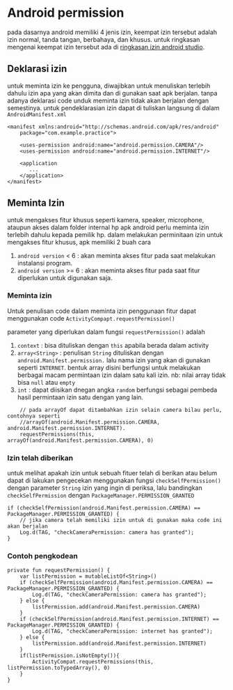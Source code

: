 # Android permission
pada dasarnya android memiliki 4 jenis izin, keempat izin tersebut adalah izin normal, tanda tangan, berbahaya, dan khusus. untuk ringkasan mengenai keempat izin tersebut ada di [ringkasan izin android studio](https://developer.android.com/guide/topics/permissions/overview?hl=id).

## Deklarasi izin
untuk meminta izin ke pengguna, diwajibkan untuk menuliskan terlebih dahulu izin apa yang akan dimita dan di gunakan saat apk berjalan. tanpa adanya deklarasi code unduk meminta izin tidak akan berjalan dengan semestinya. untuk pendeklarasian izin dapat di tuliskan langsung di dalam `AndroidManifest.xml`

```
<manifest xmlns:android="http://schemas.android.com/apk/res/android"
    package="com.example.practice">

    <uses-permission android:name="android.permission.CAMERA"/>
    <uses-permission android:name="android.permission.INTERNET"/>
    
    <application
       ...
    </application>
</manifest>
```

## Meminta Izin
untuk mengakses fitur khusus seperti kamera, speaker, microphone, ataupun akses dalam folder internal hp apk android perlu meminta izin terlebih dahulu kepada pemilik hp. dalam melakukan perminitaan izin untuk mengakses fitur khusus, apk memiliki 2 buah cara
1. `android version` < 6 : akan meminta akses fitur pada saat melakukan instalansi program.
2. `android version` >= 6 : akan meminta akses fitur pada saat fitur diperlukan untuk digunakan saja.

### Meminta izin
Untuk penulisan code dalam meminta izin penggunaan fitur dapat menggunakan code `ActivityCompapt.requestPermission()`

parameter yang diperlukan dalam fungsi `requestPermission()` adalah
1. `context` : bisa dituliskan dengan `this` apabila berada dalam activity
2. `array<String>` : penulisan `String` dituliskan dengan `android.Manifest.permission.` lalu nama izin yang akan di gunakan seperti `INTERNET`. bentuk array disini berfungsi untuk melakukan berbagai macam permintaan izin dalam satu kali izin. nb: nilai array tidak bisa `null` atau `empty`
3. `int` : dapat diisikan dnegan angka `random` berfungsi sebagai pembeda hasil permintaan izin satu dengan yang lain.

```
    // pada arrayOf dapat ditambahkan izin selain camera bilau perlu, contohnya seperti
    //arrayOf(android.Manifest.permission.CAMERA, android.Manifest.permission.INTERNET).
    requestPermissions(this, arrayOf(android.Manifest.permission.CAMERA), 0)
```

### Izin telah diberikan
untuk melihat apakah izin untuk sebuah fituer telah di berikan atau belum dapat di lakukan pengecekan menggunakan fungsi `checkSelfPermission()` dengan parameter `String` izin yang ingin di periksa, lalu bandingkan `checkSelfPermission` dengan `PackageManager.PERMISSION_GRANTED`
```
if (checkSelfPermission(android.Manifest.permission.CAMERA) == PackageManager.PERMISSION_GRANTED) {
    // jika camera telah memiliki izin untuk di gunakan maka code ini akan berjalan
    Log.d(TAG, "checkCameraPermission: camera has granted");
}
```

### Contoh pengkodean
```
private fun requestPermission() {
    var listPermission = mutableListOf<String>()
    if (checkSelfPermission(android.Manifest.permission.CAMERA) == PackageManager.PERMISSION_GRANTED) {
        Log.d(TAG, "checkCameraPermission: camera has granted");
    } else {
        listPermission.add(android.Manifest.permission.CAMERA)
    }
    if (checkSelfPermission(android.Manifest.permission.INTERNET) == PackageManager.PERMISSION_GRANTED) {
        Log.d(TAG, "checkCameraPermission: internet has granted");
    } else {
        listPermission.add(android.Manifest.permission.INTERNET)
    }
    if(listPermission.isNotEmpty()){
        ActivityCompat.requestPermissions(this, listPermission.toTypedArray(), 0)
    }
}
```
